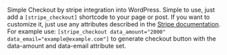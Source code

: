 Simple Checkout by stripe integration into WordPress. Simple to use, just add a `[stripe_checkout]` shortcode to your
page or post. If you want to customize it, just use any attributes described in the [Stripe documentation](https://stripe.com/docs/checkout). For example use:
`[stripe_checkout data_amount="2000" data_email="example@example.com"]` to generate checkout button with the data-amount
and data-email attribute set.
